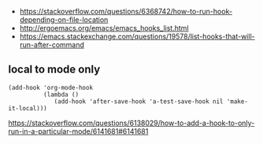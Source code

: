 - https://stackoverflow.com/questions/6368742/how-to-run-hook-depending-on-file-location
- http://ergoemacs.org/emacs/emacs_hooks_list.html
- https://emacs.stackexchange.com/questions/19578/list-hooks-that-will-run-after-command

## local to mode only

```elisp
(add-hook 'org-mode-hook
          (lambda ()
             (add-hook 'after-save-hook 'a-test-save-hook nil 'make-it-local)))
```

https://stackoverflow.com/questions/6138029/how-to-add-a-hook-to-only-run-in-a-particular-mode/6141681#6141681
